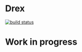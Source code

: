 # Drex

[![build status](https://secure.travis-ci.org/kirstein/drex.png)](http://travis-ci.org/kirstein/drex)

# Work in progress


